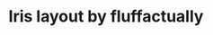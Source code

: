 ---
layout: layouts/keymapdb_entry.njk
OS: []
keymap_author: fluffactually
firmware: QMK
hasHomeRowMods: False
hasLetterOnThumb: False
hasVerticalCombos: False
keymap_image: https://i.imgur.com/vmJSa9n.png
imageDate: idk
keyCount: 56
keyboard: Iris
baseLayouts: ["QWERTY"]
languages: ['English']
layerCount: 4
title: "Iris layout by fluffactually"
isSplit: True
stagger: columnar
summary: 
keymap_url: https://github.com/fluffactually/qmk_firmware/tree/master/keyboards/keebio/iris/keymaps/fluffactually
writeup: https://github.com/fluffactually/qmk_firmware/tree/master/keyboards/keebio/iris/keymaps/fluffactually/readme.md
---